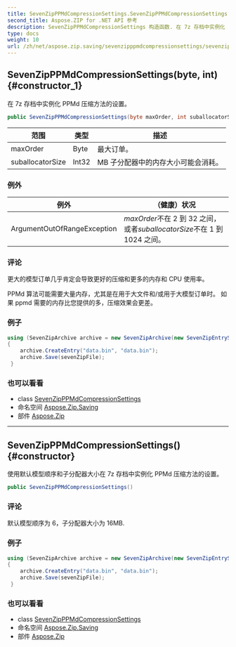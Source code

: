 ```yaml
---
title: SevenZipPPMdCompressionSettings.SevenZipPPMdCompressionSettings
second_title: Aspose.ZIP for .NET API 参考
description: SevenZipPPMdCompressionSettings 构造函数. 在 7z 存档中实例化 PPMd 压缩方法的设置
type: docs
weight: 10
url: /zh/net/aspose.zip.saving/sevenzipppmdcompressionsettings/sevenzipppmdcompressionsettings/
---
```

## SevenZipPPMdCompressionSettings(byte, int) {#constructor_1}

在 7z 存档中实例化 PPMd 压缩方法的设置。

```csharp
public SevenZipPPMdCompressionSettings(byte maxOrder, int suballocatorSize)
```

| 范围 | 类型 | 描述 |
| --- | --- | --- |
| maxOrder | Byte | 最大订单。 |
| suballocatorSize | Int32 | MB 子分配器中的内存大小可能会消耗。 |

### 例外

| 例外 | （健康）状况 |
| --- | --- |
| ArgumentOutOfRangeException | *maxOrder*不在 2 到 32 之间，或者*suballocatorSize*不在 1 到 1024 之间。 |

### 评论

更大的模型订单几乎肯定会导致更好的压缩和更多的内存和 CPU 使用率。

PPMd 算法可能需要大量内存，尤其是在用于大文件和/或用于大模型订单时。 如果 ppmd 需要的内存比您提供的多，压缩效果会更差。

### 例子

```csharp
using (SevenZipArchive archive = new SevenZipArchive(new SevenZipEntrySettings(new SevenZipPPMdCompressionSettings(4, 32))))
{
    archive.CreateEntry("data.bin", "data.bin");                        
    archive.Save(sevenZipFile);
 }
```

### 也可以看看

* class [SevenZipPPMdCompressionSettings](../)
* 命名空间 [Aspose.Zip.Saving](../../sevenzipppmdcompressionsettings/)
* 部件 [Aspose.Zip](../../../)

---

## SevenZipPPMdCompressionSettings() {#constructor}

使用默认模型顺序和子分配器大小在 7z 存档中实例化 PPMd 压缩方法的设置。

```csharp
public SevenZipPPMdCompressionSettings()
```

### 评论

默认模型顺序为 6，子分配器大小为 16MB.

### 例子

```csharp
using (SevenZipArchive archive = new SevenZipArchive(new SevenZipEntrySettings(new SevenZipPPMdCompressionSettings())))
{
    archive.CreateEntry("data.bin", "data.bin");                        
    archive.Save(sevenZipFile);
 }
```

### 也可以看看

* class [SevenZipPPMdCompressionSettings](../)
* 命名空间 [Aspose.Zip.Saving](../../sevenzipppmdcompressionsettings/)
* 部件 [Aspose.Zip](../../../)



